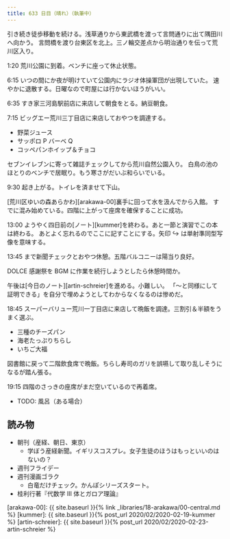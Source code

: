 ```yaml
---
title: 633 日目（晴れ）（執筆中）
---
```


引き続き徒歩移動を続ける。浅草通りから東武橋を渡って言問通りに出て隅田川へ向かう。
言問橋を渡り台東区を北上。三ノ輪交差点から明治通りを伝って荒川区入り。

1:20 荒川公園に到着。ベンチに座って休止状態。

6:15 いつの間にか夜が明けていて公園内にラジオ体操軍団が出現していた。
速やかに退散する。日曜なので町屋には行かないほうがいい。

6:35 すき家三河島駅前店に来店して朝食をとる。納豆朝食。

7:15 ビッグエー荒川三丁目店に来店しておやつを調達する。

* 野菜ジュース
* サッポロ P バーベ Q
* コッペパンホイップ＆チョコ

セブンイレブンに寄って雑誌チェックしてから荒川自然公園入り。
白鳥の池のほとりのベンチで居眠り。もう寒さがだいぶ和らいでいる。

9:30 起き上がる。トイレを済ませて下山。

[荒川区ゆいの森あらかわ][arakawa-00]裏手に回って水を汲んでから入館。
すでに混み始めている。四階に上がって座席を確保することに成功。

13:00 ようやく四日前の[ノート][kummer]を終わる。あと一節と演習でこの本は終わる。
あとよく忘れるのでここに記すことにする。矢印 $\hookrightarrow$ は単射準同型写像を意味する。

13:45 まで新聞チェックとおやつ休憩。五階バルコニーは陽当り良好。

DOLCE 感謝祭を BGM に作業を続行しようとしたら休憩時間か。

午後は[今日のノート][artin-schreier]を進める。小難しい。
「～と同様にして証明できる」を自分で埋めようとしてわからなくなるのは惨めだ。

18:45 スーパーバリュー荒川一丁目店に来店して晩飯を調達。三割引＆半額をうまく選ぶ。

* 三種のチーズパン
* 海老たっぷりちらし
* いちご大福

図書館に戻って二階飲食席で晩飯。ちらし寿司のガリを誤嚥して取り乱しそうになるが踏ん張る。

19:15 四階のさっきの座席がまだ空いているので再着席。

* TODO: 風呂（ある場合）

## 読み物

* 朝刊（産経、朝日、東京）
  * 学ぼう産経新聞。イギリスコスプレ。女子生徒のほうはもっといいのはないの？
* 週刊フライデー
* 週刊漫画ゴラク
  * 白竜だけチェック。かんぽシリーズスタート。
* 桂利行著『代数学 III 体とガロア理論』

[arakawa-00]: {{ site.baseurl }}{% link _libraries/18-arakawa/00-central.md %}
[kummer]: {{ site.baseurl }}{% post_url 2020/02/2020-02-19-kummer %}
[artin-schreier]: {{ site.baseurl }}{% post_url 2020/02/2020-02-23-artin-schreier %}
